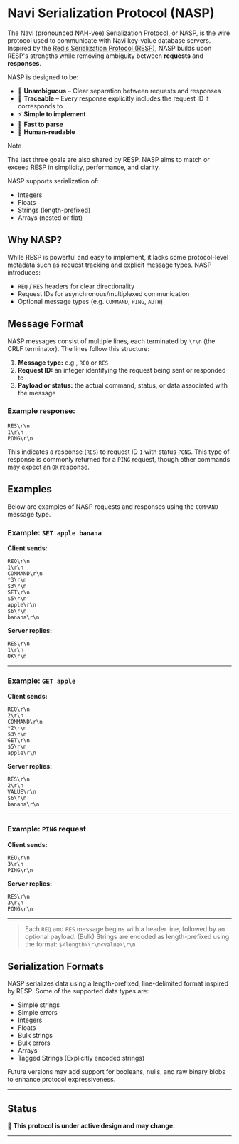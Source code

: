 # Navi Serialization Protocol (NASP)

The Navi (pronounced NAH-vee) Serialization Protocol, or NASP, is the wire protocol used to communicate with Navi key-value database servers. Inspired by the [Redis Serialization Protocol (RESP)](https://redis.io/docs/latest/develop/reference/protocol-spec/), NASP builds upon RESP's strengths while removing ambiguity between **requests** and **responses**.

NASP is designed to be:

- 🧠 **Unambiguous** – Clear separation between requests and responses
- 🔁 **Traceable** – Every response explicitly includes the request ID it corresponds to
- ⚡️ **Simple to implement**
- 🚀 **Fast to parse**
- 👀 **Human-readable**

> [!NOTE]
> The last three goals are also shared by RESP. NASP aims to match or exceed RESP in simplicity, performance, and clarity.

NASP supports serialization of:

- Integers
- Floats
- Strings (length-prefixed)
- Arrays (nested or flat)

## Why NASP?

While RESP is powerful and easy to implement, it lacks some protocol-level metadata such as request tracking and explicit message types. NASP introduces:

- `REQ` / `RES` headers for clear directionality
- Request IDs for asynchronous/multiplexed communication
- Optional message types (e.g. `COMMAND`, `PING`, `AUTH`)

## Message Format

NASP messages consist of multiple lines, each terminated by `\r\n` (the CRLF terminator). The lines follow this structure:

1. **Message type:** e.g., `REQ` or `RES`
2. **Request ID:** an integer identifying the request being sent or responded to
3. **Payload or status:** the actual command, status, or data associated with the message

### Example response:

```
RES\r\n
1\r\n
PONG\r\n
```

This indicates a response (`RES`) to request ID `1` with status `PONG`. This type of response is commonly returned for a `PING` request, though other commands may expect an `OK` response.

## Examples

Below are examples of NASP requests and responses using the `COMMAND` message type.

### Example: `SET apple banana`

**Client sends:**

```
REQ\r\n
1\r\n
COMMAND\r\n
*3\r\n
$3\r\n
SET\r\n
$5\r\n
apple\r\n
$6\r\n
banana\r\n
```

**Server replies:**

```
RES\r\n
1\r\n
OK\r\n
```

---

### Example: `GET apple`

**Client sends:**

```
REQ\r\n
2\r\n
COMMAND\r\n
*2\r\n
$3\r\n
GET\r\n
$5\r\n
apple\r\n
```

**Server replies:**

```
RES\r\n
2\r\n
VALUE\r\n
$6\r\n
banana\r\n
```

---

### Example: `PING` request

**Client sends:**

```
REQ\r\n
3\r\n
PING\r\n
```

**Server replies:**

```
RES\r\n
3\r\n
PONG\r\n
```

---

> Each `REQ` and `RES` message begins with a header line, followed by an optional payload.
> (Bulk) Strings are encoded as length-prefixed using the format: `$<length>\r\n<value>\r\n`

## Serialization Formats

NASP serializes data using a length-prefixed, line-delimited format inspired by RESP. Some of the supported data types are:

- Simple strings
- Simple errors
- Integers
- Floats
- Bulk strings
- Bulk errors
- Arrays
- Tagged Strings (Explicitly encoded strings)

Future versions may add support for booleans, nulls, and raw binary blobs to enhance protocol expressiveness.

---

## Status

🚧 **This protocol is under active design and may change.**

---
